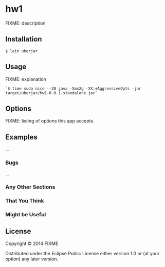 # hw1

FIXME: description

## Installation

`$ lein uberjar`

## Usage

FIXME: explanation

    `$ time sudo nice --20 java -Xmx2g -XX:+AggressiveOpts -jar target/uberjar/hw1-0.0.1-standalone.jar`

## Options

FIXME: listing of options this app accepts.

## Examples

...

### Bugs

...

### Any Other Sections
### That You Think
### Might be Useful

## License

Copyright © 2014 FIXME

Distributed under the Eclipse Public License either version 1.0 or (at
your option) any later version.
